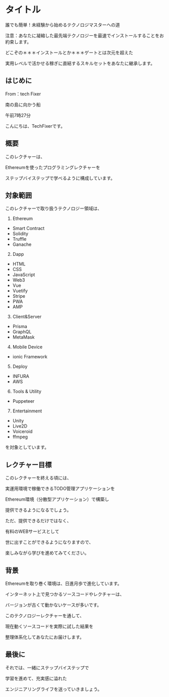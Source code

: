 # タイトル

誰でも簡単！未経験から始めるテクノロジマスターへの道

注意：あなたに凝縮した最先端テクノロジーを最速でインストールすることをお約束します。

どこぞの＊＊＊インストールとか＊＊＊ゲートとは次元を超えた

実用レベルで活かせる稼ぎに直結するスキルセットをあなたに継承します。

## はじめに

From：tech  Fixer

南の島に向かう船

午前7時27分

こんにちは、TechFixerです。

## 概要

このレクチャーは、

Ethereumを使ったプログラミングレクチャーを

ステップバイステップで学べるように構成しています。

## 対象範囲

このレクチャーで取り扱うテクノロジー領域は、

1. Ethereum
 - Smart Contract
 - Solidity
 - Truffle
 - Ganache
2. Dapp
 - HTML
 - CSS
 - JavaScript
 - Web3
 - Vue
 - Vuetify
 - Stripe
 - PWA
 - AMP
3. Client&Server
 - Prisma
 - GraphQL
 - MetaMask
4. Mobile Device
 - ionic Framework
5. Deploy
 - INFURA
 - AWS
6. Tools & Utility
 - Puppeteer
7. Entertainment
 - Unity
 - Live2D
 - Voiceroid
 - ffmpeg

を対象としています。

## レクチャー目標

このレクチャーを終える頃には、

実運用環境で稼働できるTODO管理アプリケーションを

Ethereum環境（分散型アプリケーション）で構築し

提供できるようになるでしょう。



ただ、提供できるだけではなく、

有料のWEBサービスとして

世に出すことができるようになりますので、

楽しみながら学びを進めてみてください。

## 背景

Ethereumを取り巻く環境は、日進月歩で進化しています。



インターネット上で見つかるソースコードやレクチャーは、

バージョンが古くて動かないケースが多いです。



このテクノロジーレクチャーを通して、

現在動くソースコードを実際に試した結果を

整理体系化してあなたにお届けします。

## 最後に

それでは、一緒にステップバイステップで

学習を進めて、充実感に溢れた

エンジニアリングライフを送っていきましょう。
